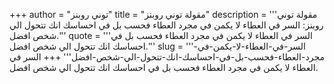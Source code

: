 +++
author = "توني روبنز"
title = "مقولة توني روبنز"
description = '''مقولة توني روبنز: السر في العطاء لا يكمن في مجرد العطاء فحسب بل في احساسك انك تتحول الي شخص افضل.'''
quote = '''السر في العطاء لا يكمن في مجرد العطاء فحسب بل في احساسك انك تتحول الي شخص افضل.'''
slug = '''السر-في-العطاء-لا-يكمن-في-مجرد-العطاء-فحسب-بل-في-احساسك-انك-تتحول-الي-شخص-افضل'''
+++
السر في العطاء لا يكمن في مجرد العطاء فحسب بل في احساسك انك تتحول الي شخص افضل.
